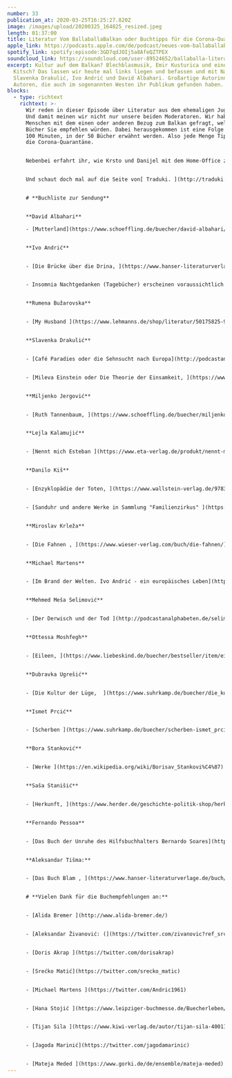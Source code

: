 ```yaml
---
number: 33
publication_at: 2020-03-25T16:25:27.820Z
image: /images/upload/20200325_164825_resized.jpeg
length: 01:37:00
title: Literatur Vom BallaballaBalkan oder Buchtipps für die Corona-Quarantäne
apple_link: https://podcasts.apple.com/de/podcast/neues-vom-ballaballabalkan-episode-33-literaturtipps/id1170436903?i=1000469511982
spotify_link: spotify:episode:3GD7qdJOIj5a8AfeQZTPEX
soundcloud_link: https://soundcloud.com/user-89524652/ballaballa-literatur-fertig-mixdown
excerpt: Kultur auf dem Balkan? Blechblasmusik, Emir Kusturica und eine Menge
  Kitsch? Das lassen wir heute mal links liegen und befassen und mit Namen wie
  Slavenka Drakulić, Ivo Andrić und David Albahari. Großartige Autorinnen und
  Autoren, die auch im sogenannten Westen ihr Publikum gefunden haben.
blocks:
  - type: richtext
    richtext: >-
      Wir reden in dieser Episode über Literatur aus dem ehemaligen Jugoslawien.
      Und damit meinen wir nicht nur unsere beiden Moderatoren. Wir haben neun
      Menschen mit dem einen oder anderen Bezug zum Balkan gefragt, welche
      Bücher Sie empfehlen würden. Dabei herausgekommen ist eine Folge von knapp
      100 Minuten, in der 50 Bücher erwähnt werden. Also jede Menge Tipps für
      die Corona-Quarantäne.


      Nebenbei erfahrt ihr, wie Krsto und Danijel mit dem Home-Office zurechtkommen, wie in den Staaten Ex-Jugoslawiens mit der Corona-Krise umgegangen wird und wie man wo richtig einen Kaffee bestellt.


      Und schaut doch mal auf die Seite von[ Traduki. ](http://traduki.eu/)Dank ihnen werden viele Werke von Autorinnen und Autoren aus Südosteuropa ins Deutsche übersetzt.


      # **Buchliste zur Sendung** 


      **David Albahari**

      - [Mutterland](https://www.schoeffling.de/buecher/david-albahari/mutterland), [Heute ist Mittwoch, ](https://www.schoeffling.de/buecher/david-albahari/heute-ist-mittwoch)[Die Kuh ist ein einsames Tier, ](https://www.schoeffling.de/buecher/david-albahari/die-kuh.ist-ein-einsames-tier)[Das Tierreich, ](https://www.schoeffling.de/buecher/david-albahari/das-tierreich)[Götz und Meyer, ](https://www.schoeffling.de/buecher/david-albahari/goetz-und-meyer)[Die Ohrfeige ](https://www.schoeffling.de/buecher/david-albahari/die-ohrfeige)


      **Ivo Andrić**


      - [Die Brücke über die Drina, ](https://www.hanser-literaturverlage.de/buch/die-bruecke-ueber-die-drina/978-3-552-05777-7/)[Wesire und Konsuln, ](https://www.dtv.de/autor/ivo-andric-270/)Das Fräulein, [Sarajevske priče, ](https://www.laguna.rs/n1566_knjiga_sarajevske_price_laguna.html)[Der Elefant des Wesirs (Kurzgeschichten) , ](https://www.buecher.de/shop/buecher/der-elefant-des-wesirs-und-andere-meistererzaehlungen/ivo-andric/products_products/detail/prod_id/24020629/)[Omer Pascha Latas ](https://www.lovelybooks.de/autor/Ivo-Andric/Omer-Pascha-Latas-142548030-w/)


      - Insomnia Nachtgedanken (Tagebücher) erscheinen voraussichtlich im Herbst 2020 auf Deutsch


      **Rumena Bužarovska**


      - [My Husband ](https://www.lehmanns.de/shop/literatur/50175825-9781628973457-my-husband)


      **Slavenka Drakulić**


      - [Café Paradies oder die Sehnsucht nach Europa](http://podcastanalphabeten.de/europa/), [Keiner war dabei. Kriegsverbrechen auf dem Balkan vor Gericht , ](https://www.hanser-literaturverlage.de/buch/keiner-war-dabei/978-3-552-05722-7/)[Frida,](https://www.hanser-literaturverlage.de/buch/frida/978-3-552-05408-0/)


      - [Mileva Einstein oder Die Theorie der Einsamkeit, ](https://www.aufbau-verlag.de/index.php/mileva-einstein-oder-die-theorie-der-einsamkeit.html)Sterben in Kroatien, Wie wir den Kommunismus überstanden – und dennoch lachten


      **Miljenko Jergović**


      - [Ruth Tannenbaum, ](https://www.schoeffling.de/buecher/miljenko-jergovi%C4%87/ruth-tannenbaum)[Freelander , ](https://www.schoeffling.de/buecher/miljenko-jergovi%C4%87/freelander)[Wolga Wolga , ](https://www.schoeffling.de/buecher/miljenko-jergovi%C4%87/wolga-wolga)[Buick Rivera , ](https://www.schoeffling.de/buecher/miljenko-jergovi%C4%87/buick-rivera)[Inshallah Madonna Inshallah, ](https://archipelagobooks.org/book/inshallah-madonna-inshallah/)[Das Walnusshaus ](https://www.schoeffling.de/buecher/miljenko-jergovi%C4%87/das-walnusshaus)


      **Lejla Kalamujić**


      - [Nennt mich Esteban ](https://www.eta-verlag.de/produkt/nennt-mich-esteban/)


      **Danilo Kiš**


      - [Enzyklopädie der Toten, ](https://www.wallstein-verlag.de/9783835309784-die-enzyklopaedie-der-toten.html)[Ein Grabmal für Boris Davidowitsch ](https://www.hanser-literaturverlage.de/buch/ein-grabmal-fuer-boris-dawidowitsch/978-3-446-24223-4/)


      - [Sanduhr und andere Werke in Sammlung "Familienzirkus" ](https://www.buecher.de/shop/juden/familienzirkus/kis-danilo/products_products/detail/prod_id/40864191/)


      **Miroslav Krleža**


      - [Die Fahnen , ](https://www.wieser-verlag.com/buch/die-fahnen/)[Ohne mich eine einsame Revolution , ](https://www.zvab.com/9783761083437/mich-einsame-Revolution-Miroslav-Krleza-3761083432/plp)Requiem für Habsburg, [Die Rückkehr des Filip Latinovicz, ](https://www.wieser-verlag.com/buch/die-rueckkehr-des-filip-latinovicz/)[Der kroatische Gott Mars ](https://www.wieser-verlag.com/buch/der-kroatische-gott-mars/)


      **Michael Martens** 


      - [Im Brand der Welten. Ivo Andrić - ein europäisches Leben](https://www.hanser-literaturverlage.de/buch/im-brand-der-welten/978-3-552-05960-3/)


      **Mehmed Meša Selimović**


      - [Der Derwisch und der Tod ](http://podcastanalphabeten.de/selimovic/)


      **Ottessa Moshfegh**


      - [Eileen, ](https://www.liebeskind.de/buecher/bestseller/item/eileen)[Mein Jahr der Ruhe und Entspannung ](https://www.liebeskind.de/buecher/backlist/item/mein-jahr-der-ruhe-und-entspannung)


      **Dubravka Ugrešić**


      - [Die Kultur der Lüge,  ](https://www.suhrkamp.de/buecher/die_kultur_der_luege-dubravka_ugre_ic_11963.html)My American Fictionary, In the Jaws of Life,


      **Ismet Prcić**


      - [Scherben ](https://www.suhrkamp.de/buecher/scherben-ismet_prcic_42366.html)


      **Bora Stanković**


      - [Werke ](https://en.wikipedia.org/wiki/Borisav_Stankovi%C4%87)


      **Saša Stanišić**


      - [Herkunft, ](https://www.herder.de/geschichte-politik-shop/herkunft-gebundene-ausgabe/c-34/p-17824/)[Wie der Soldat das Grammofon repariert ](https://www.herder.de/geschichte-politik-shop/herkunft-gebundene-ausgabe/c-34/p-17824/)


      **Fernando Pessoa** 


      - [Das Buch der Unruhe des Hilfsbuchhalters Bernardo Soares](https://www.swr.de/swr2/literatur/aexavarticle-swr-68346.html)


      **Aleksandar Tišma:**


      - [Das Buch Blam , ](https://www.hanser-literaturverlage.de/buch/das-buch-blam/978-3-446-17822-9/)[Kapo , ](https://www.hanser-literaturverlage.de/buch/kapo/978-3-446-19134-1/)[Treue und Verrat ](https://www.hanser-literaturverlage.de/buch/treue-und-verrat/978-3-446-19667-4/)


      # **Vielen Dank für die Buchempfehlungen an:** 


      - [Alida Bremer ](http://www.alida-bremer.de/)


      - [Aleksandar Živanović: (](https://twitter.com/zivanovic?ref_src=twsrc%5Egoogle%7Ctwcamp%5Eserp%7Ctwgr%5Eauthor)[Hilfe, ich sehe aus wie ein Nafri mit schiefen Zähnen!](https://www.berliner-zeitung.de/mensch-metropole/kommentar-hilfe-ich-sehe-aus-wie-ein-nafri-mit-schiefen-zaehnen-li.50420))


      - [Doris Akrap ](https://twitter.com/dorisakrap)


      - [Srećko Matić](https://twitter.com/srecko_matic)


      - [Michael Martens ](https://twitter.com/Andric1961)


      - [Hana Stojić ](https://www.leipziger-buchmesse.de/Buecherleben/_Wir-sind-Marathonlaeufer_.html)


      - [Tijan Sila ](https://www.kiwi-verlag.de/autor/tijan-sila-4001192)


      - [Jagoda Marinić](https://twitter.com/jagodamarinic)


      - [Mateja Meded ](https://www.gorki.de/de/ensemble/mateja-meded)
---
```

